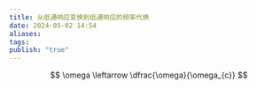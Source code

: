 ```yaml
---
title: 从低通响应变换到低通响应的频率代换
date: 2024-05-02 14:54
aliases: 
tags: 
publish: "true"
---
```

$$
\omega \leftarrow \dfrac{\omega}{\omega_{c}}
$$
